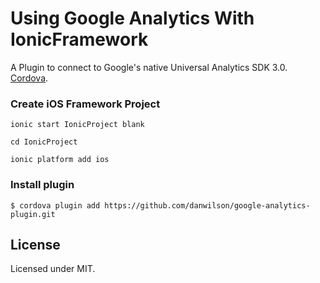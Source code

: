 # Using Google Analytics With IonicFramework

A Plugin to connect to Google's native Universal Analytics SDK 3.0. [Cordova](http://ngcordova.com/docs/plugins/googleAnalytics/).

### Create iOS Framework Project
```
ionic start IonicProject blank
```

```
cd IonicProject
```

```
ionic platform add ios
```


### Install plugin
```
$ cordova plugin add https://github.com/danwilson/google-analytics-plugin.git
```

## License

Licensed under MIT.
